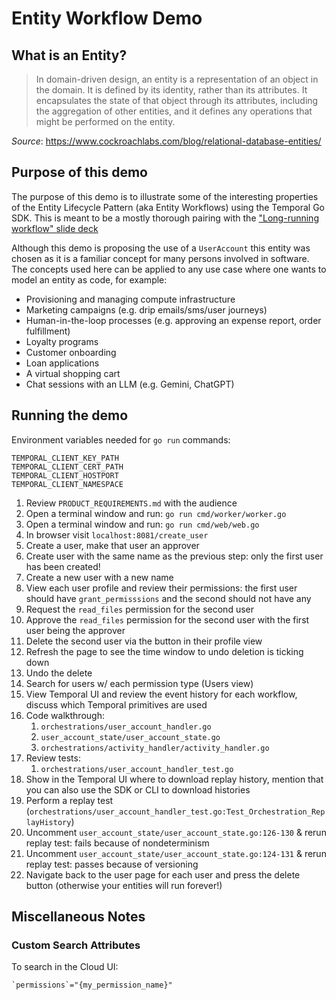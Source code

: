 # Entity Workflow Demo

## What is an Entity?
> In domain-driven design, an entity is a representation of an object 
in the domain. It is defined by its identity, rather than its attributes. 
It encapsulates the state of that object through its attributes, including 
the aggregation of other entities, and it defines any operations that might be 
performed on the entity.

*Source*: https://www.cockroachlabs.com/blog/relational-database-entities/

## Purpose of this demo
The purpose of this demo is to illustrate some of the interesting properties
of the Entity Lifecycle Pattern (aka Entity Workflows) using the Temporal Go SDK.
This is meant to be a mostly thorough pairing with the ["Long-running workflow" slide deck](
https://docs.google.com/presentation/d/1wuEwx0U2AyKpHPRtg_e7iDXyOuZ5mvAK0y0DNsLy-C0/edit?usp=sharing)


Although this demo is proposing the use of a `UserAccount` this entity was chosen 
as it is a familiar concept for many persons involved in software. The concepts
used here can be applied to any use case where one wants to model an entity as 
code, for example:

* Provisioning and managing compute infrastructure
* Marketing campaigns (e.g. drip emails/sms/user journeys)
* Human-in-the-loop processes (e.g. approving an expense report, order fulfillment)
* Loyalty programs
* Customer onboarding
* Loan applications
* A virtual shopping cart
* Chat sessions with an LLM (e.g. Gemini, ChatGPT)


## Running the demo
Environment variables needed for `go run` commands:
```
TEMPORAL_CLIENT_KEY_PATH 
TEMPORAL_CLIENT_CERT_PATH 
TEMPORAL_CLIENT_HOSTPORT
TEMPORAL_CLIENT_NAMESPACE
```
1. Review `PRODUCT_REQUIREMENTS.md` with the audience
2. Open a terminal window and run: `go run cmd/worker/worker.go`
3. Open a terminal window and run: `go run cmd/web/web.go`
4. In browser visit `localhost:8081/create_user`
5. Create a user, make that user an approver
6. Create user with the same name as the previous step: only the first user has been created!
7. Create a new user with a new name
8. View each user profile and review their permissions: the first user should have `grant_permisssions` and the second should not have any
9. Request the `read_files` permission for the second user
10. Approve the `read_files` permission for the second user with the first user being the approver
11. Delete the second user via the button in their profile view
12. Refresh the page to see the time window to undo deletion is ticking down
13. Undo the delete
14. Search for users w/ each permission type (Users view)
15. View Temporal UI and review the event history for each workflow, discuss which Temporal primitives are used
16. Code walkthrough: 
    1. `orchestrations/user_account_handler.go`
    2. `user_account_state/user_account_state.go` 
    3. `orchestrations/activity_handler/activity_handler.go`
17. Review tests:
    1. `orchestrations/user_account_handler_test.go`
18. Show in the Temporal UI where to download replay history, mention that you can also use the SDK or CLI to download histories
19. Perform a replay test (`orchestrations/user_account_handler_test.go:Test_Orchestration_ReplayHistory`)
20. Uncomment `user_account_state/user_account_state.go:126-130` & rerun replay test: fails because of nondeterminism 
21. Uncomment `user_account_state/user_account_state.go:124-131` & rerun replay test: passes because of versioning
22. Navigate back to the user page for each user and press the delete button (otherwise your entities will run forever!)

## Miscellaneous Notes
### Custom Search Attributes

To search in the Cloud UI: 
```
`permissions`="{my_permission_name}"
```